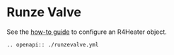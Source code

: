 # Runze Valve
See the [how-to guide](../../devices/valves/runze_valve) to configure an R4Heater object.

```{eval-rst}
.. openapi:: ./runzevalve.yml
```